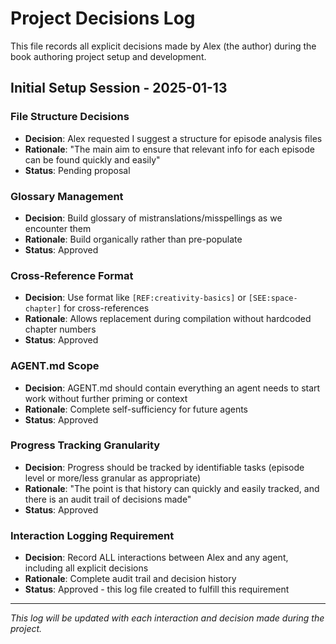 # Project Decisions Log

This file records all explicit decisions made by Alex (the author) during the book authoring project setup and development.

## Initial Setup Session - 2025-01-13

### File Structure Decisions
- **Decision**: Alex requested I suggest a structure for episode analysis files
- **Rationale**: "The main aim to ensure that relevant info for each episode can be found quickly and easily"
- **Status**: Pending proposal

### Glossary Management
- **Decision**: Build glossary of mistranslations/misspellings as we encounter them
- **Rationale**: Build organically rather than pre-populate
- **Status**: Approved

### Cross-Reference Format
- **Decision**: Use format like `[REF:creativity-basics]` or `[SEE:space-chapter]` for cross-references
- **Rationale**: Allows replacement during compilation without hardcoded chapter numbers
- **Status**: Approved

### AGENT.md Scope
- **Decision**: AGENT.md should contain everything an agent needs to start work without further priming or context
- **Rationale**: Complete self-sufficiency for future agents
- **Status**: Approved

### Progress Tracking Granularity
- **Decision**: Progress should be tracked by identifiable tasks (episode level or more/less granular as appropriate)
- **Rationale**: "The point is that history can quickly and easily tracked, and there is an audit trail of decisions made"
- **Status**: Approved

### Interaction Logging Requirement
- **Decision**: Record ALL interactions between Alex and any agent, including all explicit decisions
- **Rationale**: Complete audit trail and decision history
- **Status**: Approved - this log file created to fulfill this requirement

---

*This log will be updated with each interaction and decision made during the project.*
